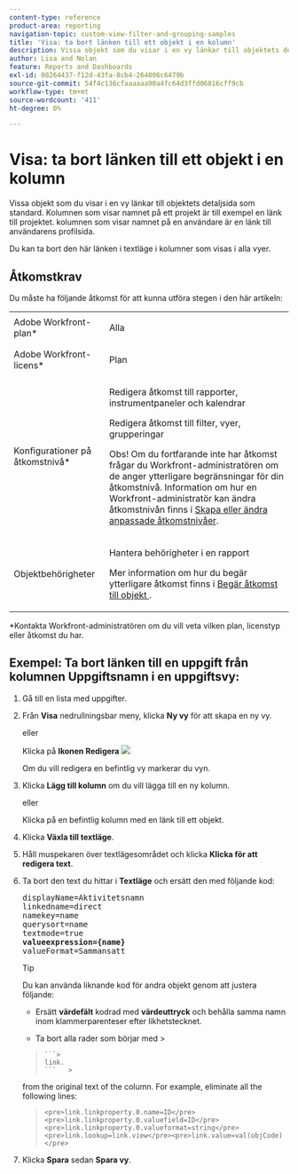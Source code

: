 ```yaml
---
content-type: reference
product-area: reporting
navigation-topic: custom-view-filter-and-grouping-samples
title: 'Visa: ta bort länken till ett objekt i en kolumn'
description: Vissa objekt som du visar i en vy länkar till objektets detaljsida som standard. Kolumnen som visar namnet på ett projekt är till exempel en länk till projektet. kolumnen som visar namnet på en användare är en länk till användarens profilsida.
author: Lisa and Nolan
feature: Reports and Dashboards
exl-id: 08264437-f12d-43fa-8cb4-264806c6479b
source-git-commit: 54f4c136cfaaaaaa90a4fc64d3ffd06816cff9cb
workflow-type: tm+mt
source-wordcount: '411'
ht-degree: 0%

---
```


# Visa: ta bort länken till ett objekt i en kolumn

Vissa objekt som du visar i en vy länkar till objektets detaljsida som standard. Kolumnen som visar namnet på ett projekt är till exempel en länk till projektet. kolumnen som visar namnet på en användare är en länk till användarens profilsida.

Du kan ta bort den här länken i textläge i kolumner som visas i alla vyer.

## Åtkomstkrav

Du måste ha följande åtkomst för att kunna utföra stegen i den här artikeln:

<table style="table-layout:auto"> 
 <col> 
 <col> 
 <tbody> 
  <tr> 
   <td role="rowheader">Adobe Workfront-plan*</td> 
   <td> <p>Alla</p> </td> 
  </tr> 
  <tr> 
   <td role="rowheader">Adobe Workfront-licens*</td> 
   <td> <p>Plan </p> </td> 
  </tr> 
  <tr> 
   <td role="rowheader">Konfigurationer på åtkomstnivå*</td> 
   <td> <p>Redigera åtkomst till rapporter, instrumentpaneler och kalendrar</p> <p>Redigera åtkomst till filter, vyer, grupperingar</p> <p>Obs! Om du fortfarande inte har åtkomst frågar du Workfront-administratören om de anger ytterligare begränsningar för din åtkomstnivå. Information om hur en Workfront-administratör kan ändra åtkomstnivån finns i <a href="../../../administration-and-setup/add-users/configure-and-grant-access/create-modify-access-levels.md" class="MCXref xref">Skapa eller ändra anpassade åtkomstnivåer</a>.</p> </td> 
  </tr> 
  <tr> 
   <td role="rowheader">Objektbehörigheter</td> 
   <td> <p>Hantera behörigheter i en rapport</p> <p>Mer information om hur du begär ytterligare åtkomst finns i <a href="../../../workfront-basics/grant-and-request-access-to-objects/request-access.md" class="MCXref xref">Begär åtkomst till objekt </a>.</p> </td> 
  </tr> 
 </tbody> 
</table>

&#42;Kontakta Workfront-administratören om du vill veta vilken plan, licenstyp eller åtkomst du har.

## Exempel: Ta bort länken till en uppgift från kolumnen Uppgiftsnamn i en uppgiftsvy:

1. Gå till en lista med uppgifter.
1. Från **Visa** nedrullningsbar meny, klicka **Ny vy** för att skapa en ny vy.

   eller

   Klicka på **Ikonen Redigera** ![](assets/edit-icon.png)

   Om du vill redigera en befintlig vy markerar du vyn.

1. Klicka **Lägg till kolumn** om du vill lägga till en ny kolumn.

   eller

   Klicka på en befintlig kolumn med en länk till ett objekt.

1. Klicka **Växla till textläge**.
1. Håll muspekaren över textlägesområdet och klicka **Klicka för att redigera text**.
1. Ta bort den text du hittar i **Textläge** och ersätt den med följande kod:

   <pre>displayName=Aktivitetsnamn<br>linkedname=direct<br>namekey=name<br>querysort=name<br>textmode=true<br><strong>valueexpression={name}</strong><br>valueFormat=Sammansatt</pre>

   >[!TIP]
   >
   >Du kan använda liknande kod för andra objekt genom att justera följande:
   >
   >   
   >   
   >   * Ersätt **värdefält** kodrad med **värdeuttryck** och behålla samma namn inom klammerparenteser efter likhetstecknet.
   >   
   >   
   >
   >   
   >   
   >   * Ta bort alla rader som börjar med >

      >   
      >     ```>   
      >     link.
      >     ```   >   
      >   
      >     
      from the original text of the column. For example, eliminate all the following lines:
      >     <pre>link.linkproperty.0.name=ID</pre><pre>link.linkproperty.0.valuefield=ID</pre><pre>link.linkproperty.0.valueformat=string</pre><pre>link.lookup=link.view</pre><pre>link.value=val(objCode)</pre>
      >   
      >   
      >



1. Klicka **Spara** sedan **Spara vy**.
